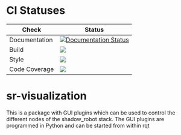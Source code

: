 # CI Statuses

Check | Status
---|---
Documentation|[![Documentation Status](https://readthedocs.org/projects/sr-visualization/badge/?version=latest)](http://sr-visualization.readthedocs.org)
Build|[<img src="https://codebuild.eu-west-2.amazonaws.com/badges?uuid=eyJlbmNyeXB0ZWREYXRhIjoiL1FjV0UybUc0L280alhtRlRSWWpJYmNpeVFQaGNNM09Ec1llWGJTZFBaTXNGcEFGNE1sVEZrd0xpOE5FTFZ1NDNiamtFbUVJbDRUNCtTak9YcGNWS3ZjPSIsIml2UGFyYW1ldGVyU3BlYyI6Ik9kcittblo4eXc5VjczWloiLCJtYXRlcmlhbFNldFNlcmlhbCI6MX0%3D&branch=noetic-devel"/>](https://eu-west-2.console.aws.amazon.com/codesuite/codebuild/projects/auto_sr-visualization_noetic-devel_install_check/)
Style|[<img src="https://codebuild.eu-west-2.amazonaws.com/badges?uuid=eyJlbmNyeXB0ZWREYXRhIjoiLzJ4bm9DMlpPLzJlNFBCTEg1aDJlWlduTElaZExpbktGKzRlbys3V0p2NENPM3RYMmY3U0gzYTF2clJ4dmtaTkdzNWIwZ0dta3FXcC9mSWRvZGQ1Z3YwPSIsIml2UGFyYW1ldGVyU3BlYyI6IlhWdEoxVkRxUTgyZkplU1kiLCJtYXRlcmlhbFNldFNlcmlhbCI6MX0%3D&branch=noetic-devel"/>](https://eu-west-2.console.aws.amazon.com/codesuite/codebuild/projects/auto_sr-visualization_noetic-devel_style_check/)
Code Coverage|[<img src="https://codebuild.eu-west-2.amazonaws.com/badges?uuid=eyJlbmNyeXB0ZWREYXRhIjoidmpVNmVGNGhmZU5UdGZIWDlYZWNrZ1JxSFhHTHpEdHVtV3VrSzI1clFCZHVoRHdjT2lCTFR2TXR5U2cvSDluWGFCenhvN1BkaXdWbmN1a0F2YkNuMWdZPSIsIml2UGFyYW1ldGVyU3BlYyI6IlVGaWkwWEU3b1dYeHc1VU8iLCJtYXRlcmlhbFNldFNlcmlhbCI6MX0%3D&branch=noetic-devel"/>](https://eu-west-2.console.aws.amazon.com/codesuite/codebuild/projects/auto_sr-visualization_noetic-devel_code_coverage/)

# sr-visualization

This is a package with GUI plugins which can be used to control the different nodes of the shadow_robot stack. The GUI plugins are programmed in Python and can be started from within rqt
